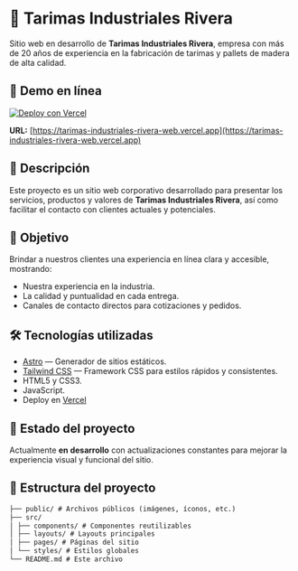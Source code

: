 # 🌲 Tarimas Industriales Rivera

Sitio web en desarrollo de **Tarimas Industriales Rivera**, empresa con más de 20 años de experiencia en la fabricación de tarimas y pallets de madera de alta calidad.

## 🚀 Demo en línea

[![Deploy con Vercel](https://img.shields.io/badge/deploy-Vercel-blue?logo=vercel)](https://tarimas-industriales-rivera-web.vercel.app)

**URL:** [https://tarimas-industriales-rivera-web.vercel.app](https://tarimas-industriales-rivera-web.vercel.app)

## 📌 Descripción

Este proyecto es un sitio web corporativo desarrollado para presentar los servicios, productos y valores de **Tarimas Industriales Rivera**, así como facilitar el contacto con clientes actuales y potenciales.

## 🎯 Objetivo

Brindar a nuestros clientes una experiencia en línea clara y accesible, mostrando:

- Nuestra experiencia en la industria.
- La calidad y puntualidad en cada entrega.
- Canales de contacto directos para cotizaciones y pedidos.

## 🛠️ Tecnologías utilizadas

- [Astro](https://astro.build/) — Generador de sitios estáticos.
- [Tailwind CSS](https://tailwindcss.com/) — Framework CSS para estilos rápidos y consistentes.
- HTML5 y CSS3.
- JavaScript.
- Deploy en [Vercel](https://vercel.com/)

## 🚀 Estado del proyecto

Actualmente **en desarrollo** con actualizaciones constantes para mejorar la experiencia visual y funcional del sitio.

## 📂 Estructura del proyecto

```txt
├── public/ # Archivos públicos (imágenes, íconos, etc.)
├── src/
│ ├── components/ # Componentes reutilizables
│ ├── layouts/ # Layouts principales
│ ├── pages/ # Páginas del sitio
│ └── styles/ # Estilos globales
└── README.md # Este archivo
```
